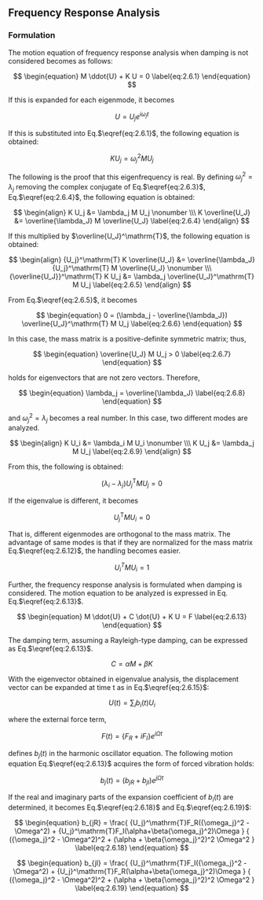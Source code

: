 <script type="text/x-mathjax-config">
MathJax.Hub.Config({
  tex2jax: {
    inlineMath: [['$','$'], ['\\(','\\)']],
    processEscapes: true
  },
  TeX: {
    equationNumbers: {
      autoNumber: "AMS"
    }
  },
  CommonHTML: { matchFontHeight: true },
  displayAlign: "center"
});
</script>
<script src='https://cdnjs.cloudflare.com/ajax/libs/mathjax/2.7.5/MathJax.js?config=TeX-MML-AM_CHTML' async></script>

## Frequency Response Analysis

### Formulation

The motion equation of frequency response analysis when damping is not considered becomes as follows: 

$$
\begin{equation}
M \ddot{U} + K U = 0
\label{eq:2.6.1}
\end{equation}
$$

If this is expanded for each eigenmode, it becomes

$$
\begin{equation}
U = U_j e^{i \omega_j t}
\label{eq:2.6.2}
\end{equation}
$$

If this is substituted into Eq.$\eqref{eq:2.6.1}$, the following equation is obtained:

$$
\begin{equation}
K U_j = \omega_j^2 M U_j
\label{eq:2.6.3}
\end{equation}
$$

The following is the proof that this eigenfrequency is real. By defining $\omega_j^2 = \lambda_j$ removing the complex conjugate of Eq.$\eqref{eq:2.6.3}$, Eq.$\eqref{eq:2.6.4}$, the following equation is obtained:

$$
\begin{align}
K U_j &= \lambda_j M U_j \nonumber \\\
K \overline{U_J} &= \overline{\lambda_J} M \overline{U_J}
\label{eq:2.6.4}
\end{align}
$$

If this multiplied by $\overline{U_J}^\mathrm{T}$, the following equation is obtained:

$$
\begin{align}
{U_j}^\mathrm{T} K \overline{U_J} &= \overline{\lambda_J} {U_j}^\mathrm{T} M \overline{U_J} \nonumber \\\
{\overline{U_J}}^\mathrm{T} K U_j &= \lambda_j \overline{U_J}^\mathrm{T} M U_j
\label{eq:2.6.5}
\end{align}
$$

From Eq.$\eqref{eq:2.6.5}$, it becomes

$$
\begin{equation}
0 = (\lambda_j - \overline{\lambda_J}) \overline{U_J}^\mathrm{T} M U_j
\label{eq:2.6.6}
\end{equation}
$$

In this case, the mass matrix is a positive-definite symmetric matrix; thus,

$$
\begin{equation}
\overline{U_J} M U_j > 0
\label{eq:2.6.7}
\end{equation}
$$

holds for eigenvectors that are not zero vectors. Therefore,

$$
\begin{equation}
\lambda_j = \overline{\lambda_J}
\label{eq:2.6.8}
\end{equation}
$$

and ${\omega_j}^2 = \lambda_j$ becomes a real number. In this case, two different modes are analyzed.

$$
\begin{align}
K U_i &= \lambda_i M U_i \nonumber \\\
K U_j &= \lambda_j M U_j
\label{eq:2.6.9}
\end{align}
$$

From this, the following is obtained:

$$
\begin{equation}
(\lambda_i - \lambda_j) {U_j}^\mathrm{T} M U_j = 0
\label{eq:2.6.10}
\end{equation}
$$

If the eigenvalue is different, it becomes

$$
\begin{equation}
{U_j}^\mathrm{T} M U_i = 0
\label{eq:2.6.11}
\end{equation}
$$

That is, different eigenmodes are orthogonal to the mass matrix. The advantage of same modes is that if they are normalized for the mass matrix Eq.$\eqref{eq:2.6.12}$, the handling becomes easier.

$$
\begin{equation}
{U_i}^T M U_i = 1
\label{eq:2.6.12}
\end{equation}
$$

Further, the frequency response analysis is formulated when damping is considered. The motion equation to be analyzed is expressed in Eq. Eq.$\eqref{eq:2.6.13}$. 

$$
\begin{equation}
M \ddot{U} + C \dot{U} + K U = F
\label{eq:2.6.13}
\end{equation}
$$

The damping term, assuming a Rayleigh-type damping, can be expressed as Eq.$\eqref{eq:2.6.13}$.

$$
\begin{equation}
C = \alpha M + \beta K
\label{eq:2.6.14}
\end{equation}
$$

With the eigenvector obtained in eigenvalue analysis, the displacement vector can be expanded at time t as in Eq.$\eqref{eq:2.6.15}$:

$$
\begin{equation}
U(t) = \sum_{i} b_i(t) U_i 
\label{eq:2.6.15}
\end{equation}
$$

where the external force term,

$$
\begin{equation}
F(t) = \lbrace F_R + iF_I \rbrace e^{i\Omega t}
\label{eq:2.6.16}
\end{equation}
$$

defines $b_j(t)$ in the harmonic oscillator equation. The following motion equation Eq.$\eqref{eq:2.6.13}$ acquires the form of forced vibration holds:

$$
\begin{equation}
b_j(t) = (b_{jR} + b_{jI}) e^{j\Omega t}
\label{eq:2.6.17}
\end{equation}
$$

If the real and imaginary parts of the expansion coefficient of $b_i(t)$ are determined, it becomes Eq.$\eqref{eq:2.6.18}$ and Eq.$\eqref{eq:2.6.19}$:

$$
\begin{equation}
b_{jR} =
\frac{ {U_j}^\mathrm{T}F_R({\omega_j}^2 - \Omega^2) + {U_j}^\mathrm{T}F_I(\alpha+\beta{\omega_j}^2)\Omega }
     { ({\omega_j}^2 - \Omega^2)^2 + (\alpha + \beta{\omega_j}^2)^2 \Omega^2 }
\label{eq:2.6.18}
\end{equation}
$$

$$
\begin{equation}
b_{jI} =
\frac{ {U_j}^\mathrm{T}F_I({\omega_j}^2 - \Omega^2) + {U_j}^\mathrm{T}F_R(\alpha+\beta{\omega_j}^2)\Omega }
     { ({\omega_j}^2 - \Omega^2)^2 + (\alpha + \beta{\omega_j}^2)^2 \Omega^2 }
\label{eq:2.6.19}
\end{equation}
$$


